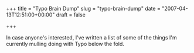 +++
title = "Typo Brain Dump"
slug = "typo-brain-dump"
date = "2007-04-13T12:51:00+00:00"
draft = false

+++

In case anyone's interested, I've written a list of some of the things I'm currently mulling doing with Typo below the fold.
